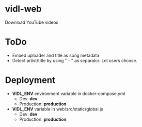 # vidl-web
Download YouTube videos

# ToDo
- Embed uploader and title as song metadata
- Detect artist/title by using " - " as separator. Let users choose.

# Deployment
- **VIDL_ENV** environment variable in docker-compose.yml
    - Dev: **dev**
    - Production: **production**
- **VIDL_ENV** variable in web/src/static/global.js
    - Dev: **dev**
    - Production: **production**
